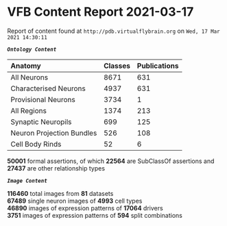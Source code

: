
VFB Content Report 2021-03-17
=============================


Report of content found at ``http://pdb.virtualflybrain.org`` on ``Wed, 17 Mar 2021 14:30:11``  
  
***``Ontology Content``***  

|Anatomy|Classes|Publications|
| :--- | :--- | :--- |
|All Neurons|8671|631|
|Characterised Neurons|4937|631|
|Provisional Neurons|3734|1|
|All Regions|1374|213|
|Synaptic Neuropils|699|125|
|Neuron Projection Bundles|526|108|
|Cell Body Rinds|52|6|
  
  
**50001** formal assertions, of which **22564** are SubClassOf assertions and **27437** are other relationship types  
  
***``Image Content``***  
  
**116460** total images from **81** datasets  
**67489** single neuron images of **4993** cell types  
**46890** images of expression patterns of **17064** drivers  
**3751** images of expression patterns of **594** split combinations